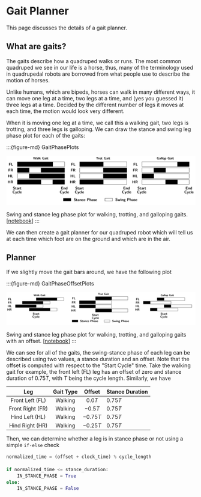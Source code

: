 # Gait Planner

This page discusses the details of a gait planner.

## What are gaits?

The gaits describe how a quadruped walks or runs. The most common quadruped we see in our life is a horse, thus, many of the terminology used in quadrupedal robots are borrowed from what people use to describe the motion of horses. 

Unlike humans, which are bipeds, horses can walk in many different ways, it can move one leg at a time, two legs at a time, and (yes you guessed it) three legs at a time. Decided by the different number of legs it moves at each time, the motion would look very different. 

When it is moving one leg at a time, we call this a walking gait, two legs is trotting, and three legs is galloping. We can draw the stance and swing leg phase plot for each of the gaits:

:::{figure-md} GaitPhasePlots

<img src="../images/GaitPhasePlots.png" alt="gait phase plots" class="bg-primary" width="800px">

Swing and stance leg phase plot for walking, trotting, and galloping gaits. [[notebook](../notebooks/GaitPlots.ipynb)]
:::

We can then create a gait planner for our quadruped robot which will tell us at each time which foot are on the ground and which are in the air.

## Planner

If we slightly move the gait bars around, we have the following plot

:::{figure-md} GaitPhaseOffsetPlots

<img src="../images/GaitPhaseOffsetPlots.png" alt="gait phase plots with offset" class="bg-primary" width="800px">

Swing and stance leg phase plot for walking, trotting, and galloping gaits with an offset. [[notebook](../notebooks/GaitPlots.ipynb)]
:::

We can see for all of the gaits, the swing-stance phase of each leg can be described using two values, a stance duration and an offset. Note that the offset is computed with respect to the "Start Cycle" time. Take the walking gait for example, the front left (FL) leg has an offset of zero and stance duration of $0.75T$, with $T$ being the cycle length. Similarly, we have


|      Leg          | Gait Type |  Offset   | Stance Duration |
|:-----------------:|:---------:|:---------:|:----------------|
|  Front Left (FL)  |  Walking  |  $0.0T$   |     $0.75T$     |
|  Front Right (FR) |  Walking  |  $-0.5T$  |     $0.75T$     |
|  Hind Left (HL)   |  Walking  |  $-0.75T$ |     $0.75T$     |
|  Hind Right (HR)  |  Walking  |  $-0.25T$ |     $0.75T$     |

Then, we can determine whether a leg is in stance phase or not using a simple `if-else` check

```python
normalized_time = (offset + clock_time) % cycle_length

if normalized_time <= stance_duration:
    IN_STANCE_PHASE = True
else:
    IN_STANCE_PHASE = False
```